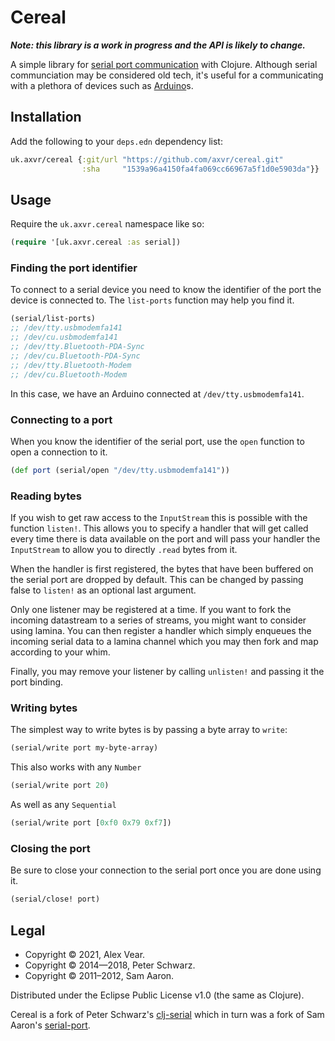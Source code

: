 # Cereal

_**Note: this library is a work in progress and the API is likely to change.**_

A simple library for [serial port communication][serial] with Clojure.
Although serial communciation may be considered old tech, it's useful for
a communicating with a plethora of devices such as [Arduino][]s.


## Installation

Add the following to your `deps.edn` dependency list:

```clojure
uk.axvr/cereal {:git/url "https://github.com/axvr/cereal.git"
                :sha     "1539a96a4150fa4fa069cc66967a5f1d0e5903da"}}
```


## Usage

Require the `uk.axvr.cereal` namespace like so:

```clojure
(require '[uk.axvr.cereal :as serial])
```


### Finding the port identifier

To connect to a serial device you need to know the identifier of the port the
device is connected to.  The `list-ports` function may help you find it.

```clojure
(serial/list-ports)
;; /dev/tty.usbmodemfa141
;; /dev/cu.usbmodemfa141
;; /dev/tty.Bluetooth-PDA-Sync
;; /dev/cu.Bluetooth-PDA-Sync
;; /dev/tty.Bluetooth-Modem
;; /dev/cu.Bluetooth-Modem
```

In this case, we have an Arduino connected at `/dev/tty.usbmodemfa141`.


### Connecting to a port

When you know the identifier of the serial port, use the `open` function to
open a connection to it.

```clojure
(def port (serial/open "/dev/tty.usbmodemfa141"))
```


### Reading bytes

<!-- TODO: rewrite this section. -->

If you wish to get raw access to the `InputStream` this is possible with the
function `listen!`. This allows you to specify a handler that will get called
every time there is data available on the port and will pass your handler the
`InputStream` to allow you to directly `.read` bytes from it.

When the handler is first registered, the bytes that have been buffered on the
serial port are dropped by default. This can be changed by passing false to
`listen!` as an optional last argument.

Only one listener may be registered at a time. If you want to fork the incoming
datastream to a series of streams, you might want to consider using lamina. You
can then register a handler which simply enqueues the incoming serial data to
a lamina channel which you may then fork and map according to your whim.

Finally, you may remove your listener by calling `unlisten!` and passing it the
port binding.


### Writing bytes

The simplest way to write bytes is by passing a byte array to `write`:

```clojure
(serial/write port my-byte-array)
```

This also works with any `Number`

```clojure
(serial/write port 20)
```

As well as any `Sequential`

```clojure
(serial/write port [0xf0 0x79 0xf7])
```


### Closing the port

Be sure to close your connection to the serial port once you are done using it.

```clojure
(serial/close! port)
```


## Legal

- Copyright © 2021, Alex Vear.
- Copyright © 2014—2018, Peter Schwarz.
- Copyright © 2011–2012, Sam Aaron.

Distributed under the Eclipse Public License v1.0 (the same as Clojure).

Cereal is a fork of Peter Schwarz's [clj-serial][peterschwarz/clj-serial] which
in turn was a fork of Sam Aaron's [serial-port][samaaron/serial-port].


[peterschwarz/clj-serial]: https://github.com/peterschwarz/clj-serial
[samaaron/serial-port]: https://github.com/samaaron/serial-port
[serial]: https://en.wikipedia.org/wiki/Serial_communication
[Arduino]: https://www.arduino.cc
